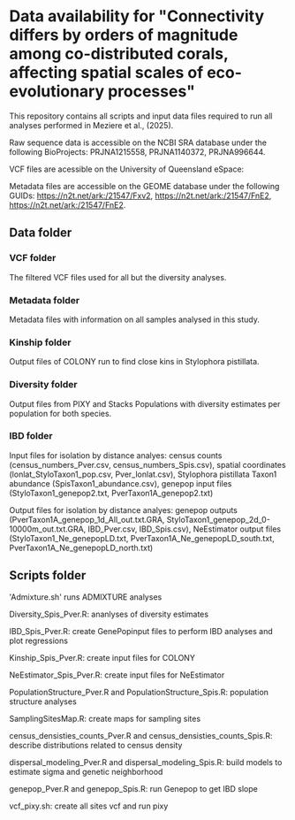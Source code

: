# Data availability for "Connectivity differs by orders of magnitude among co-distributed corals, affecting spatial scales of eco-evolutionary processes" #

This repository contains all scripts and input data files required to run all analyses performed in Meziere et al., (2025).

Raw sequence data is accessible on the NCBI SRA database under the following BioProjects: PRJNA1215558, PRJNA1140372, PRJNA996644.

VCF files are acessible on the University of Queensland eSpace: <add link>

Metadata files are accessible on the GEOME database under the following GUIDs:  https://n2t.net/ark:/21547/Fxv2, https://n2t.net/ark:/21547/FnE2, https://n2t.net/ark:/21547/FnE2.

## Data folder ##

### VCF folder ###

The filtered VCF files used for all but the diversity analyses.

### Metadata folder ###

Metadata files with information on all samples analysed in this study.

### Kinship folder ###

Output files of COLONY run to find close kins in Stylophora pistillata.

### Diversity folder ###

Output files from PIXY and Stacks Populations with diversity estimates per population for both species.

### IBD folder ###

Input files for isolation by distance analyes: census counts (census_numbers_Pver.csv, census_numbers_Spis.csv), spatial coordinates (lonlat_StyloTaxon1_pop.csv, Pver_lonlat.csv), Stylophora pistillata Taxon1 abundance (SpisTaxon1_abundance.csv), genepop input files (StyloTaxon1_genepop2.txt, PverTaxon1A_genepop2.txt)

Output files for isolation by distance analyes: genepop outputs (PverTaxon1A_genepop_1d_All_out.txt.GRA, StyloTaxon1_genepop_2d_0-10000m_out.txt.GRA, IBD_Pver.csv, IBD_Spis.csv), NeEstimator output files (StyloTaxon1_Ne_genepopLD.txt, PverTaxon1A_Ne_genepopLD_south.txt, PverTaxon1A_Ne_genepopLD_north.txt)

## Scripts folder ##

'Admixture.sh' runs ADMIXTURE analyses

Diversity_Spis_Pver.R: ananlyses of diversity estimates

IBD_Spis_Pver.R: create GenePopinput files to perform IBD analyses and plot regressions

Kinship_Spis_Pver.R: create input files for COLONY

NeEstimator_Spis_Pver.R: create input files for NeEstimator

PopulationStructure_Pver.R and PopulationStructure_Spis.R: population structure analyses

SamplingSitesMap.R: create maps for sampling sites

census_densisties_counts_Pver.R and census_densisties_counts_Spis.R: describe distributions related to census density

dispersal_modeling_Pver.R and dispersal_modeling_Spis.R: build models to estimate sigma and genetic neighborhood

genepop_Pver.R and genepop_Spis.R: run Genepop to get IBD slope

vcf_pixy.sh: create all sites vcf and run pixy
